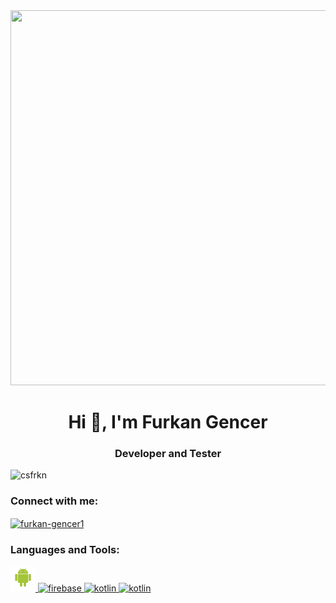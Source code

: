 <img src ="https://i.pinimg.com/originals/aa/59/d1/aa59d139b93dde70ff207187c9f1d8bd.gif" height ="600" width="1800">
<h1 align="center">Hi 👋, I'm Furkan Gencer</h1>
<h3 align="center">Developer and Tester</h3>

<p align="left"> <img src="https://komarev.com/ghpvc/?username=csfrkn&label=Profile%20views&color=0e75b6&style=flat" alt="csfrkn" /> </p>

<h3 align="left">Connect with me:</h3>
<p align="left">
<a href="https://linkedin.com/in/furkan-gencer1" target="blank"><img align="center" src="https://raw.githubusercontent.com/rahuldkjain/github-profile-readme-generator/master/src/images/icons/Social/linked-in-alt.svg" alt="furkan-gencer1" height="30" width="40" /></a>
</p>

<h3 align="left">Languages and Tools:</h3>
<p align="left"> <a href="https://developer.android.com" target="_blank" rel="noreferrer"> <img src="https://raw.githubusercontent.com/devicons/devicon/master/icons/android/android-original-wordmark.svg" alt="android" width="40" height="40"/> </a> <a href="https://firebase.google.com/" target="_blank" rel="noreferrer"> <img src="https://banner2.cleanpng.com/20190529/uh/kisspng-firebase-cloud-messaging-google-cloud-messaging-ap-1713890012836.webp" alt="firebase" width="40" height="40"/> </a> <a href="https://kotlinlang.org" target="_blank" rel="noreferrer"> <img src="https://www.vectorlogo.zone/logos/kotlinlang/kotlinlang-icon.svg" alt="kotlin" width="40" height="40"/> </a> <a href="https://dotnet.microsoft.com/en-us/" target="_blank" rel="noreferrer"> <img src="https://upload.wikimedia.org/wikipedia/commons/7/7d/Microsoft_.NET_logo.svg" alt="kotlin" width="40" height="40"/> </a> </p>
